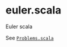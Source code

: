 euler.scala
===========

Euler scala

See [`Problems.scala`](/src/com/github/maliqq/euler/Problems.scala)
